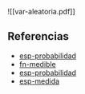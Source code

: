 ![[var-aleatoria.pdf]]

## Referencias
- [esp-probabilidad](./esp-probabilidad.md)
- [fn-medible](./fn-medible.md)
- [esp-probabilidad](./esp-probabilidad.md)
- [esp-medida](./esp-medida.md)
